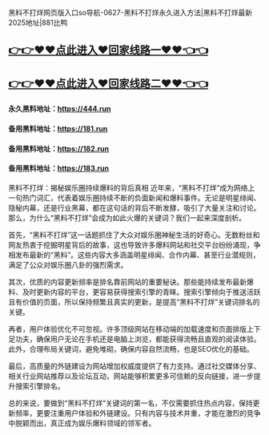 黑料不打烊网页版入口so导航-0627-黑料不打烊永久进入方法|黑料不打烊最新2025地址|881比鸭

## [👉👉♥♥点此进入♥回家线路一♥♥👈👈](https://unpkg.com/182run/index.html)
## [👉👉♥♥点此进入♥回家线路二♥♥👈👈](https://unpkg.com/182-1run/index.html)

#### 永久黑料地址：https://444.run
#### 备用黑料地址：https://181.run
#### 备用黑料地址：https://182.run
#### 备用黑料地址：https://183.run

黑料不打烊：揭秘娱乐圈持续爆料的背后真相
近年来，“黑料不打烊”成为网络上一句热门词汇，代表着娱乐圈持续不断的负面新闻和爆料事件。无论是明星绯闻、隐秘内幕，还是行业黑幕，都在这句话的背后不断发酵，吸引了大量关注和讨论。那么，为什么“黑料不打烊”会成为如此火爆的关键词？我们一起来深度剖析。

首先，“黑料不打烊”这一话题抓住了大众对娱乐圈神秘生活的好奇心。无数粉丝和网友热衷于挖掘明星背后的故事，这也导致许多爆料网站和社交平台纷纷涌现，争相发布最新的“黑料”。这些内容大多涵盖明星绯闻、合作内幕、甚至行业潜规则，满足了公众对娱乐圈八卦的强烈需求。

其次，优质的内容更新频率是排名靠前网站的重要秘诀。那些能持续发布最新爆料、及时更新内容的平台，更容易获得搜索引擎的青睐。搜索引擎倾向于推送活跃且有价值的页面，所以保持频繁且真实的更新，是提高“黑料不打烊”关键词排名的关键。

再者，用户体验优化不可忽视。许多顶级网站在移动端的加载速度和页面排版上下足功夫，确保用户无论在手机还是电脑上浏览，都能获得流畅且直观的阅读体验。此外，合理布局关键词，避免堆砌，确保内容自然流畅，也是SEO优化的基础。

最后，高质量的外链建设为网站增加权威度提供了有力支持。通过社交媒体分享、相关行业网站推荐以及论坛互动，网站能够积累更多可信赖的反向链接，进一步提升搜索引擎排名。

总的来说，要做到“黑料不打烊”关键词的第一名，不仅需要抓住热点内容，保持更新频率，更要注重用户体验和外链建设。只有内容与技术并重，才能在激烈的竞争中脱颖而出，真正成为娱乐爆料领域的领军者。
